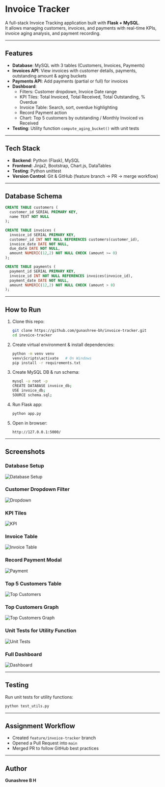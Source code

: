 # Invoice Tracker

A full-stack Invoice Tracking application built with **Flask + MySQL**.  
It allows managing customers, invoices, and payments with real-time KPIs, invoice aging analysis, and payment recording.

---

##  Features
-  **Database**: MySQL with 3 tables (Customers, Invoices, Payments)
- **Invoices API**: View invoices with customer details, payments, outstanding amount & aging buckets
-  **Payments API**: Add payments (partial or full) for invoices
- **Dashboard**:
  - Filters: Customer dropdown, Invoice Date range
  - KPI Tiles: Total Invoiced, Total Received, Total Outstanding, % Overdue
  - Invoice Table: Search, sort, overdue highlighting
  - Record Payment action
  - Chart: Top 5 customers by outstanding / Monthly Invoiced vs Received
-  **Testing**: Utility function `compute_aging_bucket()` with unit tests

---

##  Tech Stack
- **Backend**: Python (Flask), MySQL
- **Frontend**: Jinja2, Bootstrap, Chart.js, DataTables
- **Testing**: Python unittest
- **Version Control**: Git & GitHub (feature branch → PR → merge workflow)

---

##  Database Schema
```sql
CREATE TABLE customers (
  customer_id SERIAL PRIMARY KEY,
  name TEXT NOT NULL
);

CREATE TABLE invoices (
  invoice_id SERIAL PRIMARY KEY,
  customer_id INT NOT NULL REFERENCES customers(customer_id),
  invoice_date DATE NOT NULL,
  due_date DATE NOT NULL,
  amount NUMERIC(12,2) NOT NULL CHECK (amount >= 0)
);

CREATE TABLE payments (
  payment_id SERIAL PRIMARY KEY,
  invoice_id INT NOT NULL REFERENCES invoices(invoice_id),
  payment_date DATE NOT NULL,
  amount NUMERIC(12,2) NOT NULL CHECK (amount > 0)
);
````

---

##  How to Run

1. Clone this repo:

   ```bash
   git clone https://github.com/gunashree-bh/invoice-tracker.git
   cd invoice-tracker
   ```

2. Create virtual environment & install dependencies:

   ```bash
   python -m venv venv
   venv\Scripts\activate   # On Windows
   pip install -r requirements.txt
   ```

3. Create MySQL DB & run schema:

   ```bash
   mysql -u root -p
   CREATE DATABASE invoice_db;
   USE invoice_db;
   SOURCE schema.sql;
   ```

4. Run Flask app:

   ```bash
   python app.py
   ```

5. Open in browser:

   ```
   http://127.0.0.1:5000/
   ```

---

## Screenshots

###  Database Setup

![Database Setup](screenshots/Database_setup.png)

###  Customer Dropdown Filter

![Dropdown](screenshots/Dropdown.png)

###  KPI Tiles

![KPI](screenshots/kpi.png)

###  Invoice Table

![Invoice Table](screenshots/invoice_table.png)

###  Record Payment Modal

![Payment](screenshots/payment.png)

###  Top 5 Customers Table

![Top Customers](screenshots/top_customers.png)

### Top Customers Graph

![Top Customers Graph](screenshots/top-customers_graph.png)

###  Unit Tests for Utility Function

![Unit Tests](screenshots/test_utils.png)

### Full Dashboard

![Dashboard](screenshots/dashboard.png)

---

##  Testing

Run unit tests for utility functions:

```bash
python test_utils.py
```

---

## Assignment Workflow

* Created `feature/invoice-tracker` branch
* Opened a Pull Request into `main`
* Merged PR to follow GitHub best practices

---

## Author

**Gunashree B H**




